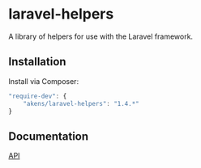laravel-helpers
===============

A library of helpers for use with the Laravel framework.

## Installation

Install via Composer:

```js
"require-dev": {
    "akens/laravel-helpers": "1.4.*"
}
```
## Documentation

[API](http://docs.geoffakens.com/laravel-helpers/)